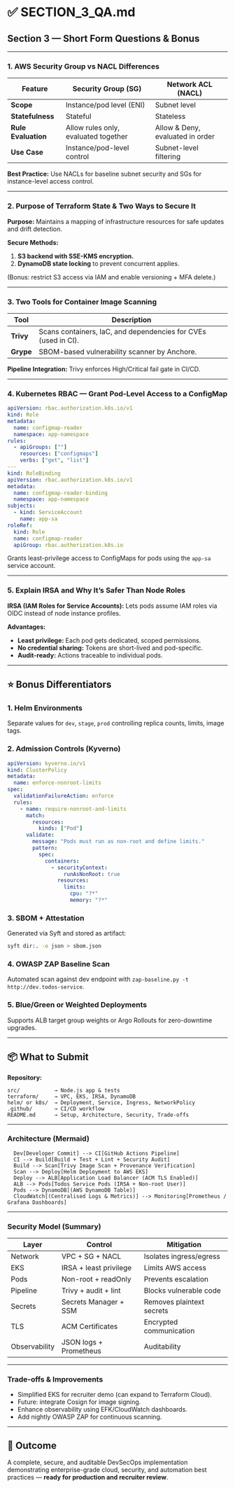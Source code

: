 # ✅ SECTION_3_QA.md
## Section 3 — Short Form Questions & Bonus

---

### 1. AWS Security Group vs NACL Differences

| Feature | Security Group (SG) | Network ACL (NACL) |
|----------|---------------------|--------------------|
| **Scope** | Instance/pod level (ENI) | Subnet level |
| **Statefulness** | Stateful | Stateless |
| **Rule Evaluation** | Allow rules only, evaluated together | Allow & Deny, evaluated in order |
| **Use Case** | Instance/pod-level control | Subnet-level filtering |

**Best Practice:** Use NACLs for baseline subnet security and SGs for instance-level access control.

---

### 2. Purpose of Terraform State & Two Ways to Secure It

**Purpose:** Maintains a mapping of infrastructure resources for safe updates and drift detection.

**Secure Methods:**
1. **S3 backend with SSE-KMS encryption.**
2. **DynamoDB state locking** to prevent concurrent applies.

(Bonus: restrict S3 access via IAM and enable versioning + MFA delete.)

---

### 3. Two Tools for Container Image Scanning

| Tool | Description |
|------|--------------|
| **Trivy** | Scans containers, IaC, and dependencies for CVEs (used in CI). |
| **Grype** | SBOM-based vulnerability scanner by Anchore. |

**Pipeline Integration:** Trivy enforces High/Critical fail gate in CI/CD.

---

### 4. Kubernetes RBAC — Grant Pod-Level Access to a ConfigMap

```yaml
apiVersion: rbac.authorization.k8s.io/v1
kind: Role
metadata:
  name: configmap-reader
  namespace: app-namespace
rules:
  - apiGroups: [""]
    resources: ["configmaps"]
    verbs: ["get", "list"]
---
kind: RoleBinding
apiVersion: rbac.authorization.k8s.io/v1
metadata:
  name: configmap-reader-binding
  namespace: app-namespace
subjects:
  - kind: ServiceAccount
    name: app-sa
roleRef:
  kind: Role
  name: configmap-reader
  apiGroup: rbac.authorization.k8s.io
```
Grants least-privilege access to ConfigMaps for pods using the `app-sa` service account.

---

### 5. Explain IRSA and Why It’s Safer Than Node Roles

**IRSA (IAM Roles for Service Accounts):**
Lets pods assume IAM roles via OIDC instead of node instance profiles.

**Advantages:**
- **Least privilege:** Each pod gets dedicated, scoped permissions.
- **No credential sharing:** Tokens are short-lived and pod-specific.
- **Audit-ready:** Actions traceable to individual pods.

---

## ⭐ Bonus Differentiators

### 1. Helm Environments
Separate values for `dev`, `stage`, `prod` controlling replica counts, limits, image tags.

### 2. Admission Controls (Kyverno)
```yaml
apiVersion: kyverno.io/v1
kind: ClusterPolicy
metadata:
  name: enforce-nonroot-limits
spec:
  validationFailureAction: enforce
  rules:
    - name: require-nonroot-and-limits
      match:
        resources:
          kinds: ["Pod"]
      validate:
        message: "Pods must run as non-root and define limits."
        pattern:
          spec:
            containers:
              - securityContext:
                  runAsNonRoot: true
                resources:
                  limits:
                    cpu: "?*"
                    memory: "?*"
```

### 3. SBOM + Attestation
Generated via Syft and stored as artifact:
```bash
syft dir:. -o json > sbom.json
```

### 4. OWASP ZAP Baseline Scan
Automated scan against dev endpoint with `zap-baseline.py -t http://dev.todos-service`.

### 5. Blue/Green or Weighted Deployments
Supports ALB target group weights or Argo Rollouts for zero-downtime upgrades.

---

## 📦 What to Submit

**Repository:**
```
src/           → Node.js app & tests
terraform/     → VPC, EKS, IRSA, DynamoDB
helm/ or k8s/  → Deployment, Service, Ingress, NetworkPolicy
.github/       → CI/CD workflow
README.md      → Setup, Architecture, Security, Trade-offs
```

---

### Architecture (Mermaid)
``` graph TD
  Dev[Developer Commit] --> CI[GitHub Actions Pipeline]
  CI --> Build[Build + Test + Lint + Security Audit]
  Build --> Scan[Trivy Image Scan + Provenance Verification]
  Scan --> Deploy[Helm Deployment to AWS EKS]
  Deploy --> ALB[Application Load Balancer (ACM TLS Enabled)]
  ALB --> Pods[Todos Service Pods (IRSA + Non-root User)]
  Pods --> DynamoDB[(AWS DynamoDB Table)]
  CloudWatch[(Centralised Logs & Metrics)] --> Monitoring[Prometheus / Grafana Dashboards]

```

---

### Security Model (Summary)

| Layer | Control | Mitigation |
|-------|----------|-------------|
| Network | VPC + SG + NACL | Isolates ingress/egress |
| EKS | IRSA + least privilege | Limits AWS access |
| Pods | Non-root + readOnly | Prevents escalation |
| Pipeline | Trivy + audit + lint | Blocks vulnerable code |
| Secrets | Secrets Manager + SSM | Removes plaintext secrets |
| TLS | ACM Certificates | Encrypted communication |
| Observability | JSON logs + Prometheus | Auditability |

---

### Trade-offs & Improvements
- Simplified EKS for recruiter demo (can expand to Terraform Cloud).
- Future: integrate Cosign for image signing.
- Enhance observability using EFK/CloudWatch dashboards.
- Add nightly OWASP ZAP for continuous scanning.

---

## 🎯 Outcome
A complete, secure, and auditable DevSecOps implementation demonstrating enterprise-grade cloud, security, and automation best practices — **ready for production and recruiter review**.
